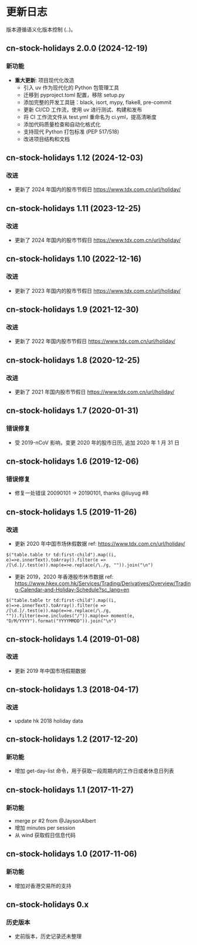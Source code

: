 # 更新日志

版本遵循语义化版本控制 (<major>.<minor>.<patch>)。

## cn-stock-holidays 2.0.0 (2024-12-19)

### 新功能

- **重大更新**: 项目现代化改造
  - 引入 uv 作为现代化的 Python 包管理工具
  - 迁移到 pyproject.toml 配置，移除 setup.py
  - 添加完整的开发工具链：black, isort, mypy, flake8, pre-commit
  - 更新 CI/CD 工作流，使用 uv 进行测试、构建和发布
  - 将 CI 工作流文件从 test.yml 重命名为 ci.yml，提高清晰度
  - 添加代码质量检查和自动化格式化
  - 支持现代 Python 打包标准 (PEP 517/518)
  - 改进项目结构和文档

## cn-stock-holidays 1.12 (2024-12-03)

### 改进

- 更新了 2024 年国内的股市节假日 <https://www.tdx.com.cn/url/holiday/>

## cn-stock-holidays 1.11 (2023-12-25)

### 改进

- 更新了 2024 年国内的股市节假日 <https://www.tdx.com.cn/url/holiday/>

## cn-stock-holidays 1.10 (2022-12-16)

### 改进

- 更新了 2023 年国内的股市节假日 <https://www.tdx.com.cn/url/holiday/>

## cn-stock-holidays 1.9 (2021-12-30)

### 改进

- 更新了 2022 年国内股市节假日 <https://www.tdx.com.cn/url/holiday/>

## cn-stock-holidays 1.8 (2020-12-25)

### 改进

- 更新了 2021 年国内股市节假日 <https://www.tdx.com.cn/url/holiday/>

## cn-stock-holidays 1.7 (2020-01-31)

### 错误修复

- 受 2019-nCoV 影响，变更 2020 年的股市日历, 追加 2020 年 1 月 31 日

## cn-stock-holidays 1.6 (2019-12-06)

### 错误修复

- 修复一处错误 20090101 -> 20190101, thanks @liuyug #8

## cn-stock-holidays 1.5 (2019-11-26)

### 改进

- 更新 2020 年中国市场休假数据 ref: <https://www.tdx.com.cn/url/holiday/>

```
$("table.table tr td:first-child").map((i, e)=>e.innerText).toArray().filter(e => /[\d.]/.test(e)).map(e=>e.replace(/\./g, "")).join("\n")
```

- 更新 2019，2020 年香港股市休市数据 ref: <https://www.hkex.com.hk/Services/Trading/Derivatives/Overview/Trading-Calendar-and-Holiday-Schedule?sc_lang=en>

```
$("table.table tr td:first-child").map((i, e)=>e.innerText).toArray().filter(e => /[\d.]/.test(e)).map(e=>e.replace(/\./g, "")).filter(e=>e.includes("/")).map(e=> moment(e, "D/M/YYYY").format("YYYYMMDD")).join("\n")
```

## cn-stock-holidays 1.4 (2019-01-08)

### 改进

- 更新 2019 年中国市场假期数据

## cn-stock-holidays 1.3 (2018-04-17)

### 改进

- update hk 2018 holiday data

## cn-stock-holidays 1.2 (2017-12-20)

### 新功能

- 增加 get-day-list 命令，用于获取一段周期内的工作日或者休息日列表

## cn-stock-holidays 1.1 (2017-11-27)

### 新功能

- merge pr #2 from @JaysonAlbert
- 增加 minutes per session
- 从 wind 获取假日信息代码

## cn-stock-holidays 1.0 (2017-11-06)

### 新功能

- 增加对香港交易所的支持

## cn-stock-holidays 0.x

### 历史版本

- 史前版本，历史记录还未整理
